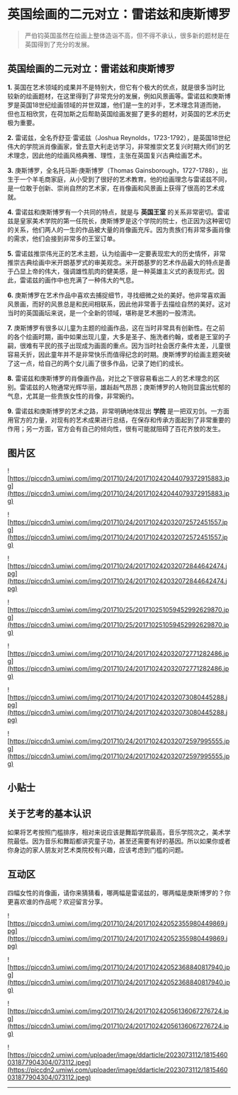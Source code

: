 # 英国绘画的二元对立：雷诺兹和庚斯博罗

> 严伯钧英国虽然在绘画上整体造诣不高，但不得不承认，很多新的题材是在英国得到了充分的发展。

## 英国绘画的二元对立：雷诺兹和庚斯博罗

 **1.** 英国在艺术领域的成果并不是特别大，但它有个极大的优点，就是很多当时比较新的绘画题材，在这里得到了非常充分的发展，例如风景画等。雷诺兹和庚斯博罗是英国18世纪绘画领域的并世双雄，他们是一生的对手，艺术理念背道而驰，但也互相欣赏，在荷加斯之后帮助英国绘画发掘了更多的题材，对英国的艺术历史极为重要。

 **2.** 雷诺兹，全名乔舒亚·雷诺兹（Joshua Reynolds，1723-1792），是英国18世纪伟大的学院派肖像画家，曾去意大利走访学习，非常推崇文艺复兴时期大师们的艺术理念，因此他的绘画风格典雅、理性，主张在英国复兴古典绘画艺术。

 **3.** 庚斯博罗，全名托马斯·庚斯博罗（Thomas Gainsborough，1727-1788），出生于一个羊毛商家庭，从小受到了很好的艺术教育。他的绘画理念与雷诺兹不同，是一位敢于创新、崇尚自然的艺术家，在肖像画和风景画上获得了很高的艺术成就。

 **4.** 雷诺兹和庚斯博罗有一个共同的特点，就是与 **英国王室** 的关系非常密切。雷诺兹是皇家美术学院的第一任院长，庚斯博罗是这个学院的院士，也正因为这种密切的关系，他们两人的一生的作品被大量的肖像画充斥。因为贵族们有非常多画肖像的需求，他们会接到非常多的王室订单。

 **5.** 雷诺兹推崇伟光正的艺术主题，认为绘画中一定要表现宏大的历史情怀，非常推崇古典绘画中米开朗基罗式的审美观念。米开朗基罗的艺术作品最大的特点是善于凸显上帝的伟大，强调雄性肌肉的健美感，是一种英雄主义式的表现形式。因此，雷诺兹的画作中也充满了一种伟大的气息。

 **6.** 庚斯博罗在艺术作品中喜欢去捕捉细节，寻找细微之处的美好。他非常喜欢画风景画，而好的风景总是和民间相联系，因此他非常善于去描绘自然的美好。这对当时的英国画坛来说，是一个全新的领域，堪称是艺术圈的一股清流。

 **7.** 庚斯博罗有很多以儿童为主题的绘画作品，这在当时非常具有创新性。在之前的各个绘画时期，画中如果出现儿童，大多是圣子、施洗者约翰，或者是王室的子嗣，很难有平民的孩子出现成为画面的重点。因为当时社会医疗条件太差，儿童很容易夭折，因此童年并不是非常快乐而值得纪念的时期。庚斯博罗的绘画主题突破了这一点，给自己的两个女儿画了很多作品，记录了她们的成长。

 **8.** 雷诺兹和庚斯博罗的肖像画作品，对比之下很容易看出二人的艺术理念的区别。雷诺兹的人物通常光辉华丽，雄赳赳气昂昂；庚斯博罗的人物则显露出忧郁的气息，尤其是一些贵族女性的肖像，非常婉约。

 **9.** 雷诺兹和庚斯博罗的艺术之路，非常明确地体现出 **学院** 是一把双刃剑。一方面用官方的力量，对现有的艺术成果进行总结，在保存和传承方面起到了非常重要的作用；另一方面，官方会有自己的倾向性，很有可能就阻碍了百花齐放的发生。

## 图片区

![https://piccdn3.umiwi.com/img/201710/24/201710242044079372915883.jpg](https://piccdn3.umiwi.com/img/201710/24/201710242044079372915883.jpg)

![https://piccdn3.umiwi.com/img/201710/24/201710242032072572451557.jpg](https://piccdn3.umiwi.com/img/201710/24/201710242032072572451557.jpg)

![https://piccdn3.umiwi.com/img/201710/24/201710242032072844642474.jpg](https://piccdn3.umiwi.com/img/201710/24/201710242032072844642474.jpg)

![https://piccdn3.umiwi.com/img/201710/25/201710251059452992629870.jpg](https://piccdn3.umiwi.com/img/201710/25/201710251059452992629870.jpg)

![https://piccdn3.umiwi.com/img/201710/24/201710242032072771282486.jpg](https://piccdn3.umiwi.com/img/201710/24/201710242032072771282486.jpg)

![https://piccdn3.umiwi.com/img/201710/24/201710242032073080445288.jpg](https://piccdn3.umiwi.com/img/201710/24/201710242032073080445288.jpg)

![https://piccdn3.umiwi.com/img/201710/24/201710242032072597995555.jpg](https://piccdn3.umiwi.com/img/201710/24/201710242032072597995555.jpg)

## 小贴士

## 关于艺考的基本认识

如果将艺考按照门槛排序，相对来说应该是舞蹈学院最高，音乐学院次之，美术学院最低。因为音乐和舞蹈都讲究童子功，甚至还需要有好的基因。所以如果你或者你身边的家人朋友对艺术类院校有兴趣，应该考虑到门槛的问题。

## 互动区

四幅女性的肖像画，请你来猜猜看，哪两幅是雷诺兹的，哪两幅是庚斯博罗的？你更喜欢谁的作品呢？欢迎留言分享。

![https://piccdn3.umiwi.com/img/201710/24/201710242052355980449869.jpg](https://piccdn3.umiwi.com/img/201710/24/201710242052355980449869.jpg)

![https://piccdn3.umiwi.com/img/201710/24/201710242052368840817940.jpg](https://piccdn3.umiwi.com/img/201710/24/201710242052368840817940.jpg)

![https://piccdn3.umiwi.com/img/201710/24/201710242056136067276724.jpg](https://piccdn3.umiwi.com/img/201710/24/201710242056136067276724.jpg)

![https://piccdn2.umiwi.com/uploader/image/ddarticle/2023073112/1815460031877904304/073112.jpeg](https://piccdn2.umiwi.com/uploader/image/ddarticle/2023073112/1815460031877904304/073112.jpeg)

---
